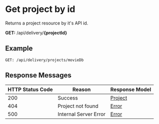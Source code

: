 # Get project by id

Returns a project resource by it's API id.

**GET:** /api/delivery/**{projectId}**

## Example

```http
GET: /api/delivery/projects/movieDb
```

## Response Messages

|HTTP Status Code|Reason|Response Model|
|-|-|-|
|200|Success|[Project](/model/entry.md)|
|404|Project not found|[Error](../model/errors.md)|
|500|Internal Server Error|[Error](../model/errors.md)|
